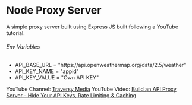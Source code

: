 # Node Proxy Server

A simple proxy server built using Express JS built following a YouTube tutorial.

<h6>Env Variables</h6>

<ul>
    <li> API_BASE_URL = "https://api.openweathermap.org/data/2.5/weather"
    <li> API_KEY_NAME = "appid"
    <li> API_KEY_VALUE = "Own API KEY"
</ul>

YouTube Channel: [Traversy Media](https://www.youtube.com/channel/UC29ju8bIPH5as8OGnQzwJyA)
YouTube Video: [Build an API Proxy Server - Hide Your API Keys, Rate Limiting & Caching](https://www.youtube.com/watch?v=ZGymN8aFsv4)